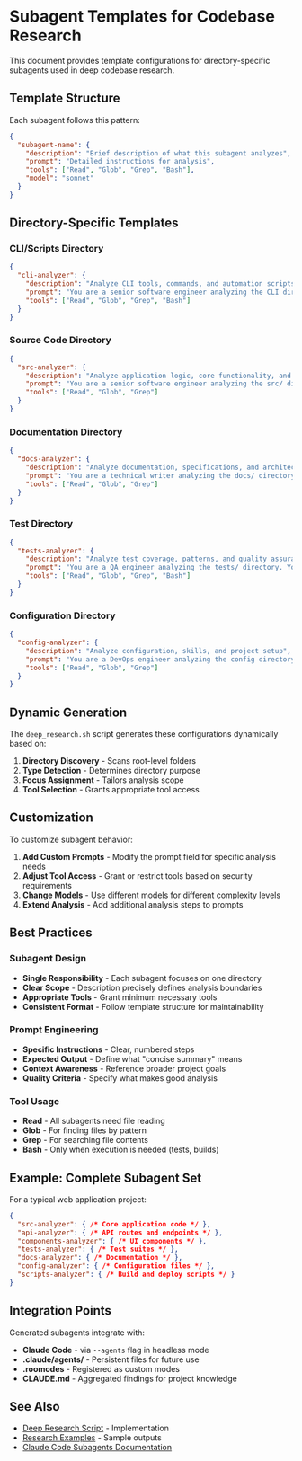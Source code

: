 # Subagent Templates for Codebase Research

This document provides template configurations for directory-specific subagents used in deep codebase research.

## Template Structure

Each subagent follows this pattern:

```json
{
  "subagent-name": {
    "description": "Brief description of what this subagent analyzes",
    "prompt": "Detailed instructions for analysis",
    "tools": ["Read", "Glob", "Grep", "Bash"],
    "model": "sonnet"
  }
}
```

## Directory-Specific Templates

### CLI/Scripts Directory

```json
{
  "cli-analyzer": {
    "description": "Analyze CLI tools, commands, and automation scripts",
    "prompt": "You are a senior software engineer analyzing the CLI directory. Your task is to:\n1. Map command structure and entry points\n2. Identify command patterns and argument handling\n3. Document key utilities and their purposes\n4. Note dependencies between commands\n5. Highlight any automation opportunities\n\nFocus on CLI tools, commands, and automation scripts. Provide a concise summary suitable for CLAUDE.md.",
    "tools": ["Read", "Glob", "Grep", "Bash"]
  }
}
```

### Source Code Directory

```json
{
  "src-analyzer": {
    "description": "Analyze application logic, core functionality, and architecture",
    "prompt": "You are a senior software engineer analyzing the src/ directory. Your task is to:\n1. Map the module structure and dependencies\n2. Identify core business logic and patterns\n3. Document key classes, functions, and components\n4. Note architectural decisions and design patterns\n5. Highlight areas for improvement\n\nFocus on application logic, core functionality, and architecture. Provide a concise summary suitable for CLAUDE.md.",
    "tools": ["Read", "Glob", "Grep"]
  }
}
```

### Documentation Directory

```json
{
  "docs-analyzer": {
    "description": "Analyze documentation, specifications, and architecture decisions",
    "prompt": "You are a technical writer analyzing the docs/ directory. Your task is to:\n1. Catalog existing documentation\n2. Identify documentation gaps\n3. Extract architecture decisions and rationale\n4. Note specification documents and their status\n5. Recommend documentation improvements\n\nFocus on documentation, specifications, and architecture decisions. Provide a concise summary suitable for CLAUDE.md.",
    "tools": ["Read", "Glob", "Grep"]
  }
}
```

### Test Directory

```json
{
  "tests-analyzer": {
    "description": "Analyze test coverage, patterns, and quality assurance",
    "prompt": "You are a QA engineer analyzing the tests/ directory. Your task is to:\n1. Assess test coverage and gaps\n2. Identify testing patterns and frameworks\n3. Document test utilities and helpers\n4. Note integration and E2E test strategies\n5. Recommend testing improvements\n\nFocus on test coverage, patterns, and quality assurance. Provide a concise summary suitable for CLAUDE.md.",
    "tools": ["Read", "Glob", "Grep", "Bash"]
  }
}
```

### Configuration Directory

```json
{
  "config-analyzer": {
    "description": "Analyze configuration, skills, and project setup",
    "prompt": "You are a DevOps engineer analyzing the config directory. Your task is to:\n1. Document configuration structure\n2. Identify environment-specific settings\n3. Note skills and mode configurations\n4. Document build and deployment config\n5. Highlight configuration best practices\n\nFocus on configuration, skills, and project setup. Provide a concise summary suitable for CLAUDE.md.",
    "tools": ["Read", "Glob", "Grep"]
  }
}
```

## Dynamic Generation

The `deep_research.sh` script generates these configurations dynamically based on:

1. **Directory Discovery** - Scans root-level folders
2. **Type Detection** - Determines directory purpose
3. **Focus Assignment** - Tailors analysis scope
4. **Tool Selection** - Grants appropriate tool access

## Customization

To customize subagent behavior:

1. **Add Custom Prompts** - Modify the prompt field for specific analysis needs
2. **Adjust Tool Access** - Grant or restrict tools based on security requirements
3. **Change Models** - Use different models for different complexity levels
4. **Extend Analysis** - Add additional analysis steps to prompts

## Best Practices

### Subagent Design

- **Single Responsibility** - Each subagent focuses on one directory
- **Clear Scope** - Description precisely defines analysis boundaries
- **Appropriate Tools** - Grant minimum necessary tools
- **Consistent Format** - Follow template structure for maintainability

### Prompt Engineering

- **Specific Instructions** - Clear, numbered steps
- **Expected Output** - Define what "concise summary" means
- **Context Awareness** - Reference broader project goals
- **Quality Criteria** - Specify what makes good analysis

### Tool Usage

- **Read** - All subagents need file reading
- **Glob** - For finding files by pattern
- **Grep** - For searching file contents
- **Bash** - Only when execution is needed (tests, builds)

## Example: Complete Subagent Set

For a typical web application project:

```json
{
  "src-analyzer": { /* Core application code */ },
  "api-analyzer": { /* API routes and endpoints */ },
  "components-analyzer": { /* UI components */ },
  "tests-analyzer": { /* Test suites */ },
  "docs-analyzer": { /* Documentation */ },
  "config-analyzer": { /* Configuration files */ },
  "scripts-analyzer": { /* Build and deploy scripts */ }
}
```

## Integration Points

Generated subagents integrate with:

- **Claude Code** - via `--agents` flag in headless mode
- **.claude/agents/** - Persistent files for future use
- **.roomodes** - Registered as custom modes
- **CLAUDE.md** - Aggregated findings for project knowledge

## See Also

- [Deep Research Script](../scripts/deep_research.sh) - Implementation
- [Research Examples](research_examples.md) - Sample outputs
- [Claude Code Subagents Documentation](../../../coding-agent-docs/claude-code-docs/docs.claude.com_en_docs_claude-code_sub-agents.json)